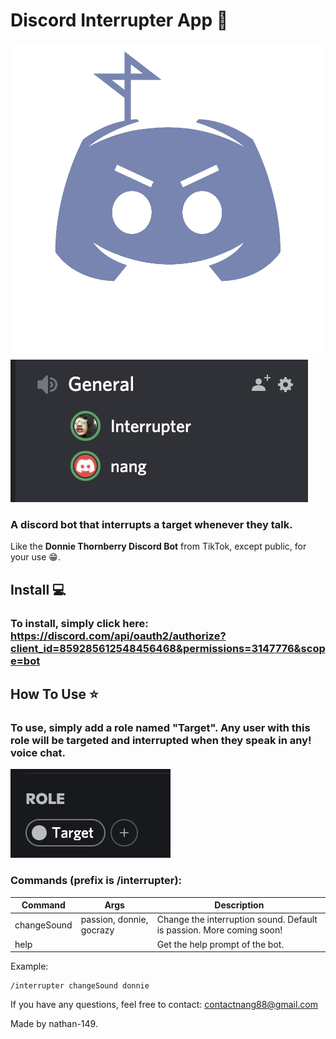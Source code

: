﻿
# Discord Interrupter App 👾
![Logo](photos/logo.png)
![Screenshot](photos/screenshot.png)

### A discord bot that interrupts a target whenever they talk.
 
Like the **Donnie Thornberry Discord Bot** from TikTok, except public, for your use 😁.  

## Install 💻
### To install, simply click here: https://discord.com/api/oauth2/authorize?client_id=859285612548456468&permissions=3147776&scope=bot

## How To Use ⭐️

### To use, simply add a role named "**Target**". Any user with this role will be targeted and interrupted when they speak in any! voice chat.
![Target](photos/role.png)

### Commands (prefix is /interrupter):

| Command | Args | Description
|--|--|--|
| changeSound | passion, donnie, gocrazy  | Change the interruption sound. Default is passion. More coming soon!
| help |   | Get the help prompt of the bot.

Example:

    /interrupter changeSound donnie

If you have any questions, feel free to contact: contactnang88@gmail.com

Made by nathan-149.
